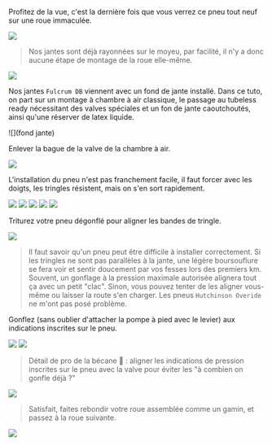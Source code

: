 Profitez de la vue, c'est la dernière fois que vous verrez ce pneu tout neuf sur une roue immaculée.

![](neuf)

> Nos jantes sont déjà rayonnées sur le moyeu, par facilité, il n'y a donc aucune étape de montage de la roue elle-même.

![](moyeu)

Nos jantes `Fulcrum DB` viennent avec un fond de jante installé. Dans ce tuto, on part sur un montage à chambre à air classique, le passage au tubeless ready nécessitant des valves spéciales et un fon de jante caoutchoutés, ainsi qu'une réserver de latex liquide.

![](fond jante)

Enlever la bague de la valve de la chambre à air.

![](chambre)

L'installation du pneu n'est pas franchement facile, il faut forcer avec les doigts, les tringles résistent, mais on s'en sort rapidement.

![](montage1)
![](montage2)
![](montage3)
![](montage4)
![](montage5)

Triturez votre pneu dégonflé pour aligner les bandes de tringle.

![](montage6)

> Il faut savoir qu'un pneu peut être difficile à installer correctement. Si les tringles ne sont pas parallèles à la jante, une légère boursouflure se fera voir et sentir doucement par vos fesses lors des premiers km. Souvent, un gonflage à la pression maximale autorisée alignera tout ça avec un petit "clac". Sinon, vous pouvez tenter de les aligner vous-même ou laisser la route s'en charger. Les pneus `Hutchinson Overide` ne m'ont pas posé problème.

Gonflez (sans oublier d'attacher la pompe à pied avec le levier) aux indications inscrites sur le pneu.

![](gonflage1)
![](gonflage2)

> Détail de pro de la bécane 💪 : aligner les indications de pression inscrites sur le pneu avec la valve pour éviter les "à combien on gonfle déjà ?"

![](gonflé)

> Satisfait, faites rebondir votre roue assemblée comme un gamin, et passez à la roue suivante.

![](montage6)
